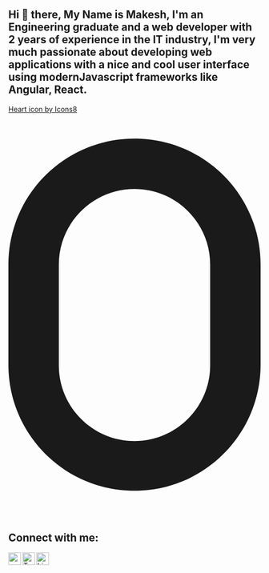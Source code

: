 ## Hi 👋 there, My Name is Makesh, I'm an Engineering graduate and a web developer with 2 years of experience in the IT industry, I'm very much passionate about developing web applications with a nice and cool user interface using modernJavascript frameworks like Angular, React.
<a href="https://icons8.com/icon/V4c6yYlvXtzy/heart">Heart icon by Icons8</a>
<br />
<svg aria-hidden="true" focusable="false" data-prefix="fas" data-icon="0" class="svg-inline--fa fa-0" role="img" xmlns="http://www.w3.org/2000/svg" viewBox="0 0 320 512"><path fill="currentColor" d="M160 32.01c-88.37 0-160 71.63-160 160v127.1c0 88.37 71.63 160 160 160s160-71.63 160-160V192C320 103.6 248.4 32.01 160 32.01zM256 320c0 52.93-43.06 96-96 96c-52.93 0-96-43.07-96-96V192c0-52.94 43.07-96 96-96c52.94 0 96 43.06 96 96V320z"></path></svg>
## Connect with me:
[<img align="left" alt="makesh.in" width="25px" src="https://img.icons8.com/material-outlined/24/4a90e2/globe--v2.svg" />][website]
[<img align="left" alt="Twitter" width="25px" color="red" src="https://cdn.jsdelivr.net/npm/simple-icons@v3/icons/twitter.svg" />][twitter]
[<img align="left" alt="LinkedIn" width="25px" src="https://img.icons8.com/ios-filled/250/4a90e2/linkedin.png" />][linkedin]

<!--
**makesh-kumar/makesh-kumar** is a ✨ _special_ ✨ repository because its `README.md` (this file) appears on your GitHub profile.

Here are some ideas to get you started:

- 🔭 I’m currently working on ...
- 🌱 I’m currently learning ...
- 👯 I’m looking to collaborate on ...
- 🤔 I’m looking for help with ...
- 💬 Ask me about ...
- 📫 How to reach me: ...
- 😄 Pronouns: ...
- ⚡ Fun fact: ...
-->

[website]: http://makesh.in
[twitter]: https://twitter.com/this_is_makesh
[linkedin]: https://linkedin.com/in/makesh-kumar/
